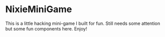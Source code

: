 # NixieMiniGame

This is a little hacking mini-game I built for fun.  Still needs some attention but some fun components here.  Enjoy!
